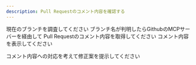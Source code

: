 ```yaml
---
description: Pull Requestのコメント内容を確認する
---
```


現在のブランチを調査してください
ブランチ名が判明したらGithubのMCPサーバーを経由して
Pull Requestのコメント内容を取得してください
コメント内容を表示してください

コメント内容への対応を考えて修正案を提示してください
